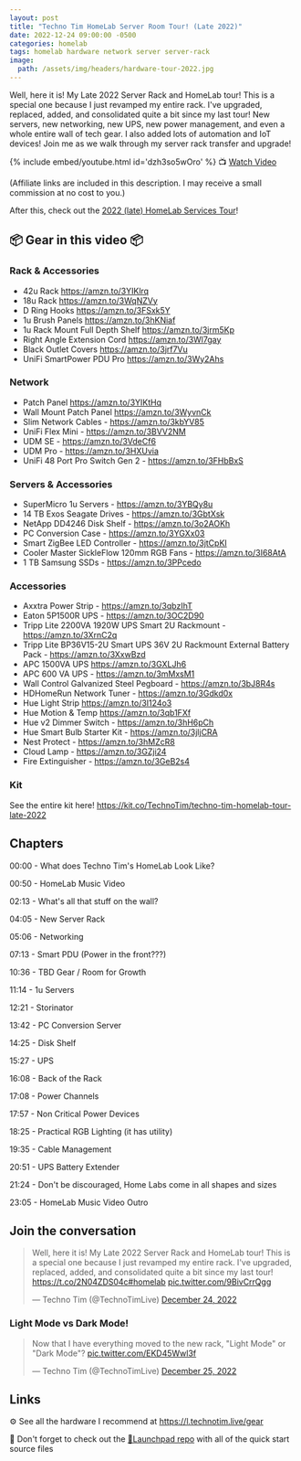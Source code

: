 ```yaml
---
layout: post
title: "Techno Tim HomeLab Server Room Tour! (Late 2022)"
date: 2022-12-24 09:00:00 -0500
categories: homelab
tags: homelab hardware network server server-rack
image:
  path: /assets/img/headers/hardware-tour-2022.jpg
---
```


Well, here it is!  My Late 2022 Server Rack and HomeLab tour!  This is a special one because I just revamped my entire rack.  I've upgraded, replaced, added, and consolidated quite a bit since my last tour!  New servers, new networking, new UPS, new power management, and even a whole entire wall of tech gear.  I also added lots of automation and IoT devices! Join me as we walk through my server rack transfer and upgrade!

{% include embed/youtube.html id='dzh3so5wOro' %}
📺 [Watch Video](https://www.youtube.com/watch?v=dzh3so5wOro)

(Affiliate links are included in this description. I may receive a small commission at no cost to you.)

After this, check out the [2022 (late) HomeLab Services Tour](/posts/homelab-services-tour-2022/)!

## 📦 Gear in this video 📦

### Rack & Accessories

- 42u Rack <https://amzn.to/3YIKlrq>
- 18u Rack <https://amzn.to/3WqNZVy>
- D Ring Hooks <https://amzn.to/3FSxk5Y>
- 1u Brush Panels <https://amzn.to/3hKNiaf>
- 1u Rack Mount Full Depth Shelf <https://amzn.to/3jrm5Kp>
- Right Angle Extension Cord <https://amzn.to/3Wl7gay>
- Black Outlet Covers <https://amzn.to/3jrf7Vu>
- UniFi SmartPower PDU Pro <https://amzn.to/3Wy2Ahs>

### Network

- Patch Panel <https://amzn.to/3YIKtHq>
- Wall Mount Patch Panel <https://amzn.to/3WyvnCk>
- Slim Network Cables - <https://amzn.to/3kbYV85>
- UniFi Flex Mini - <https://amzn.to/3BVV2NM>
- UDM SE - <https://amzn.to/3VdeCf6>
- UDM Pro - <https://amzn.to/3HXUvia>
- UniFi 48 Port Pro Switch Gen 2 - <https://amzn.to/3FHbBxS>

### Servers & Accessories

- SuperMicro 1u Servers - <https://amzn.to/3YBQy8u>
- 14 TB Exos Seagate Drives - <https://amzn.to/3GbtXsk>
- NetApp DD4246 Disk Shelf - <https://amzn.to/3o2AOKh>
- PC Conversion Case - <https://amzn.to/3YGXx03>
- Smart ZigBee LED Controller - <https://amzn.to/3jtCpKI>
- Cooler Master SickleFlow 120mm RGB Fans - <https://amzn.to/3I68AtA>
- 1 TB Samsung SSDs - <https://amzn.to/3PPcedo>

### Accessories

- Axxtra Power Strip - <https://amzn.to/3qbzIhT>
- Eaton 5P1500R UPS - <https://amzn.to/3OC2D90>
- Tripp Lite 2200VA 1920W UPS Smart 2U Rackmount - <https://amzn.to/3XrnC2q>
- Tripp Lite BP36V15-2U Smart UPS 36V 2U Rackmount External Battery Pack - <https://amzn.to/3XxwBzd>
- APC 1500VA UPS <https://amzn.to/3GXLJh6>
- APC 600 VA UPS - <https://amzn.to/3mMxsM1>
- Wall Control Galvanized Steel Pegboard - <https://amzn.to/3bJ8R4s>
- HDHomeRun Network Tuner - <https://amzn.to/3Gdkd0x>
- Hue Light Strip <https://amzn.to/3I124o3>
- Hue Motion & Temp <https://amzn.to/3qb1FXf>
- Hue v2 Dimmer Switch - <https://amzn.to/3hH6pCh>
- Hue Smart Bulb Starter Kit - <https://amzn.to/3jljCRA>
- Nest Protect - <https://amzn.to/3hMZcR8>
- Cloud Lamp - <https://amzn.to/3GZji24>
- Fire Extinguisher - <https://amzn.to/3GeB2s4>

### Kit

See the entire kit here! <https://kit.co/TechnoTim/techno-tim-homelab-tour-late-2022>

## Chapters

00:00 - What does Techno Tim's HomeLab Look Like?

00:50 - HomeLab Music Video

02:13 -  What's all that stuff on the wall?

04:05 - New Server Rack

05:06 - Networking

07:13 - Smart PDU (Power in the front???)

10:36 - TBD Gear / Room for Growth

11:14 - 1u Servers

12:21 - Storinator

13:42 - PC Conversion Server

14:25 - Disk Shelf

15:27 - UPS

16:08 - Back of the Rack

17:08 - Power Channels

17:57 - Non Critical Power Devices

18:25 - Practical RGB Lighting (it has utility)

19:35 - Cable Management

20:51 - UPS Battery Extender

21:24 - Don't be discouraged, Home Labs come in all shapes and sizes

23:05 - HomeLab Music Video Outro

## Join the conversation

<blockquote class="twitter-tweet" data-dnt="true" data-theme="dark"><p lang="en" dir="ltr">Well, here it is! My Late 2022 Server Rack and HomeLab tour! This is a special one because I just revamped my entire rack. I&#39;ve upgraded, replaced, added, and consolidated quite a bit since my last tour! <a href="https://t.co/2N04ZDS04c">https://t.co/2N04ZDS04c</a><a href="https://twitter.com/hashtag/homelab?src=hash&amp;ref_src=twsrc%5Etfw">#homelab</a> <a href="https://t.co/9BivCrrQgg">pic.twitter.com/9BivCrrQgg</a></p>&mdash; Techno Tim (@TechnoTimLive) <a href="https://twitter.com/TechnoTimLive/status/1606668600907120641?ref_src=twsrc%5Etfw">December 24, 2022</a></blockquote> <script async src="https://platform.twitter.com/widgets.js" charset="utf-8"></script>

### Light Mode vs Dark Mode!

<blockquote class="twitter-tweet" data-dnt="true" data-theme="dark"><p lang="en" dir="ltr">Now that I have everything moved to the new rack, &quot;Light Mode&quot; or &quot;Dark Mode&quot;? <a href="https://t.co/EKD45Wwl3f">pic.twitter.com/EKD45Wwl3f</a></p>&mdash; Techno Tim (@TechnoTimLive) <a href="https://twitter.com/TechnoTimLive/status/1607118993415888897?ref_src=twsrc%5Etfw">December 25, 2022</a></blockquote> <script async src="https://platform.twitter.com/widgets.js" charset="utf-8"></script>

## Links

⚙️ See all the hardware I recommend at <https://l.technotim.live/gear>

🚀 Don't forget to check out the [🚀Launchpad repo](https://l.technotim.live/quick-start) with all of the quick start source files

